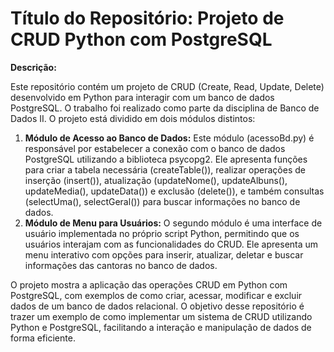 <h1>Título do Repositório: Projeto de CRUD Python com PostgreSQL</h1>

<p><strong>Descrição:</strong></p>

<p>Este repositório contém um projeto de CRUD (Create, Read, Update, Delete) desenvolvido em Python para interagir com um banco de dados PostgreSQL. O trabalho foi realizado como parte da disciplina de Banco de Dados II. O projeto está dividido em dois módulos distintos:</p>

<ol>
  <li>
    <strong>Módulo de Acesso ao Banco de Dados:</strong> Este módulo (acessoBd.py) é responsável por estabelecer a conexão com o banco de dados PostgreSQL utilizando a biblioteca psycopg2. Ele apresenta funções para criar a tabela necessária (createTable()), realizar operações de inserção (insert()), atualização (updateNome(), updateAlbuns(), updateMedia(), updateData()) e exclusão (delete()), e também consultas (selectUma(), selectGeral()) para buscar informações no banco de dados.
  </li>
  <li>
    <strong>Módulo de Menu para Usuários:</strong> O segundo módulo é uma interface de usuário implementada no próprio script Python, permitindo que os usuários interajam com as funcionalidades do CRUD. Ele apresenta um menu interativo com opções para inserir, atualizar, deletar e buscar informações das cantoras no banco de dados.
  </li>
</ol>

<p>O projeto mostra a aplicação das operações CRUD em Python com PostgreSQL, com exemplos de como criar, acessar, modificar e excluir dados de um banco de dados relacional. O objetivo desse repositório é trazer um exemplo de como implementar um sistema de CRUD utilizando Python e PostgreSQL, facilitando a interação e manipulação de dados de forma eficiente.</p>
